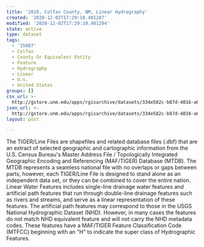 ```yaml
---
title: '2010, Colfax County, NM, Linear Hydrography'
created: '2020-12-02T17:29:10.401287'
modified: '2020-12-02T17:29:10.401294'
state: active
type: dataset
tags:
  - '35007'
  - Colfax
  - County Or Equivalent Entity
  - Feature
  - Hydrography
  - Linear
  - U.s.
  - United States
groups: []
csv_url: >-
  http://gstore.unm.edu/apps/rgisarchive/datasets/334e582c-b87d-4016-a076-d0434e7a9097/tl_2010_35007_linearwater.derived.csv
json_url: >-
  http://gstore.unm.edu/apps/rgisarchive/datasets/334e582c-b87d-4016-a076-d0434e7a9097/tl_2010_35007_linearwater.derived.json
layout: post

---
```

The TIGER/Line Files are shapefiles and related database files (.dbf) that are an extract of selected geographic and cartographic information from the U.S. Census Bureau's Master Address File / Topologically Integrated Geographic Encoding and Referencing (MAF/TIGER) Database (MTDB).  The MTDB represents a seamless national file with no overlaps or gaps between parts, however, each TIGER/Line File is designed to stand alone as an independent data set, or they can be combined to cover the entire nation.  Linear Water Features includes single-line drainage water features and artificial path features that run through double-line drainage features such as rivers and streams, and serve as a linear representation of these features.  The artificial path features may correspond to those in the USGS National Hydrographic Dataset (NHD).  However, in many cases the features do not match NHD equivalent feature and will not carry the NHD metadata codes.  These features have a MAF/TIGER Feature Classification Code (MTFCC) beginning with an "H" to indicate the super class of Hydrographic Features.  

